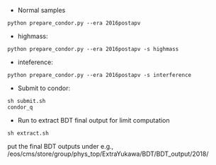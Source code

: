 - Normal samples
```
python prepare_condor.py --era 2016postapv
```

- highmass:
```
python prepare_condor.py --era 2016postapv -s highmass
```

- inteference:
```
python prepare_condor.py --era 2016postapv -s interference
```

- Submit to condor:
```
sh submit.sh
condor_q
```

- Run to extract BDT final output for limit computation
```
sh extract.sh
```

put the final BDT outputs under e.g., /eos/cms/store/group/phys_top/ExtraYukawa/BDT/BDT_output/2018/
